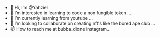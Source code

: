 - 👋 Hi, I’m @Yahziel
- 👀 I’m interested in learning to code a non fungible token ...
- 🌱 I’m currently learning from youtube ...
- 💞️ I’m looking to collaborate on creating nft's like the bored ape club ...
- 📫 How to reach me at bubba_dione instagram...

<!---
Yahziel/Yahziel is a ✨ special ✨ repository because its `README.md` (this file) appears on your GitHub profile.
You can click the Preview link to take a look at your changes.
--->
